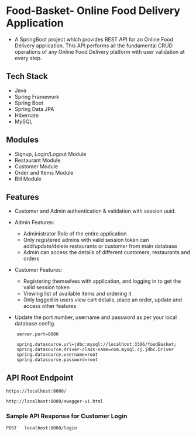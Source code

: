 # Food-Basket- Online Food Delivery Application

* A SpringBoot project which provides REST API for an Online Food Delivery application. This API performs all the fundamental CRUD operations of any Online Food Delivery platform with user validation at every step.

## Tech Stack

* Java
* Spring Framework
* Spring Boot
* Spring Data JPA
* Hibernate
* MySQL

## Modules

* Signup, Login/Logout Module
* Restaurant Module
* Customer Module
* Order and Items Module
* Bill Module
   
## Features

* Customer and Admin authentication & validation with session uuid.
* Admin Features:
    * Administrator Role of the entire application
    * Only registered admins with valid session token can add/update/delete restaurants or customer from main database
    * Admin can access the details of different customers, restaurants and orders
* Customer Features:
    * Registering themselves with application, and logging in to get the valid session token
    * Viewing list of available items and ordering it
    * Only logged in users view cart details, place an order, update and access other features
    
 
* Update the port number, username and password as per your local database config.

```
    server.port=8080

    spring.datasource.url=jdbc:mysql://localhost:3306/foodBasket;
    spring.datasource.driver-class-name=com.mysql.cj.jdbc.Driver
    spring.datasource.username=root
    spring.datasource.password=root

```

## API Root Endpoint

`https://localhost:8008/`

`http://localhost:8008/swagger-ui.html`

### Sample API Response for Customer Login

`POST   localhost:8008/login`


